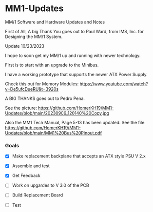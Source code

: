 # MM1-Updates
MM/1 Software and Hardware Updates and Notes

First of All, A big Thank You goes out to Paul Ward, from IMS, Inc. for Designing the MM/1 System.

Update 10/23/2023

I hope to soon get my MM/1 up and running with newer technology.

First is to start with an upgrade to the Minibus.

I have a working prototype that supports the newer ATX Power Supply.

Check this out for Memory Modules:
https://www.youtube.com/watch?v=De5ufcDueRU&t=3920s

A BIG THANKS goes out to Pedro Pena.

See the picture:
https://github.com/HomerKH19/MM1-Updates/blob/main/20230906_120140%20Copy.jpg

Also the MM1 Tech Manual, Page 5-13 has been updated.
See the file:  https://github.com/HomerKH19/MM1-Updates/blob/main/MM1%20Bus%20Pinout.pdf
### Goals
- [X] Make replacement backplane that accepts an ATX style PSU V 2.x
- [X] Assemble and test
- [X] Get Feedback
- [ ] Work on upgardes to V 3.0 of the PCB
- [ ] Build Replacement Board
- [ ] Test
      

